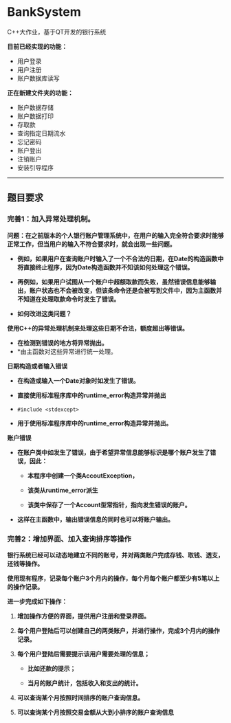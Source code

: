 # BankSystem
C++大作业，基于QT开发的银行系统

**目前已经实现的功能：**
- 用户登录
- 用户注册
- 账户数据库读写

**正在新建文件夹的功能：**
- 账户数据存储
- 账户数据打印
- 存取款
- 查询指定日期流水
- 忘记密码
- 账户登出
- 注销账户
- 安装引导程序

----
## 题目要求
### **完善1：加入异常处理机制。**

**问题：在之前版本的个人银行账户管理系统中，在用户的输入完全符合要求时能够正常工作，但当用户的输入不符合要求时，就会出现一些问题。**

- **例如，如果用户在查询账户时输入了一个不合法的日期，在Date的构造函数中将直接终止程序，因为Date构造函数并不知该如何处理这个错误。**

- **再例如，如果用户试图从一个账户中超额取款而失败，虽然错误信息能够输出，账户状态也不会被改变，但该条命令还是会被写到文件中，因为主函数并不知道在处理取款命令时发生了错误。**

- **如何改进这类问题？**

**使用C++的异常处理机制来处理这些日期不合法，额度超出等错误。**

-  **在检测到错误的地方将异常抛出。**
- *由主函数对这些异常进行统一处理。

**日期构造或者输入错误**

- **在构造或输入一个Date对象时如发生了错误。**

- **直接使用标准程序库中的runtime_error构造异常并抛出**

- ``#include <stdexcept>``

- **用于使用标准程序库中的runtime_error构造异常并抛出。**

**账户错误**

- **在账户类中如发生了错误，由于希望异常信息能够标识是哪个账户发生了错误，因此：**

	- **本程序中创建一个类AccoutException，**

	- **该类从runtime_error派生**

	- **该类中保存了一个Account型常指针，指向发生错误的账户。**

- **这样在主函数中，输出错误信息的同时也可以将账户输出。**



### **完善2：增加界面、加入查询排序等操作**

**银行系统已经可以动态地建立不同的账号，并对两类账户完成存钱、取钱、透支，还钱等操作。**

**使用现有程序，记录每个账户3个月内的操作，每个月每个账户都至少有5笔以上的操作记录。**

**进一步完成如下操作：**

1. **增加操作方便的界面，提供用户注册和登录界面。**

2. **每个用户登陆后可以创建自己的两类账户，并进行操作，完成3个月内的操作记录。**

3. **每个用户登陆后需要提示该用户需要处理的信息；**
	
	- **比如还款的提示；**
	
	- **当月的账户统计，包括收入和支出的统计。**
	
4. **可以查询某个月按照时间排序的账户查询信息。**

5. **可以查询某个月按照交易金额从大到小排序的账户查询信息**


